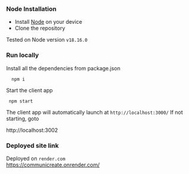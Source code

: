 ### Node Installation
- Install [Node](https://nodejs.org/en/download/) on your device
- Clone the repository <br/>

Tested on Node version `v18.16.0`

### Run locally
Install all the dependencies from package.json
```
  npm i
```

Start the client app
 ```
  npm start
```
The client app will automatically launch at `http://localhost:3000/`
If not starting, goto

  http://localhost:3002



### Deployed site link
Deployed on `render.com` <br/>
https://communicreate.onrender.com/
